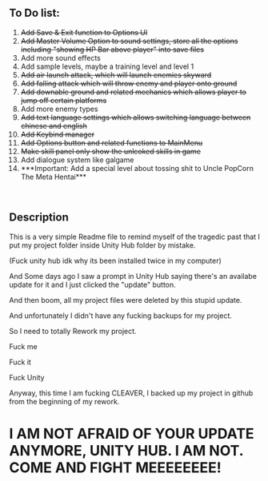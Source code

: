 <h2>To Do list:</h2>
<ol>
<s><li>Add Save & Exit function to Options UI</li></s>
<s><li>Add Master Volume Option to sound settings, store all the options including "showing HP Bar above player" into save files</li></s>
<li>Add more sound effects</li>
<li>Add sample levels, maybe a training level and level 1</li>
<s><li>Add air launch attack, which will launch enemies skyward</li></s>
<s><li>Add falling attack which will throw enemy and player onto ground</li></s>
<s><li>Add downable ground and related mechanics which allows player to jump off certain platforms</li></s>
<li>Add more enemy types</li>
<s><li>Add text language settings which allows switching language between chinese and english</li></s>
<s><li>Add Keybind manager</li></s>
<s><li>Add Options button and related functions to MainMenu</li></s>
<s><li>Make skill panel only show the unlcoked skills in game</li></s>
<li>Add dialogue system like galgame</li>
<li>***Important: Add a special level about tossing shit to Uncle PopCorn The Meta Hentai***</li>
</ol>

<br>
<h2>Description</h2>
<p>This is a very simple Readme file to remind myself of the tragedic past that I put my project folder inside Unity Hub folder by mistake.</p>
<p>(Fuck unity hub idk why its been installed twice in my computer)</p>
<p>And Some days ago I saw a prompt in Unity Hub saying there's an availabe update for it and I just clicked the "update" button.</p>
<p>And then boom, all my project files were deleted by this stupid update.</p>
<p>And unfortunately I didn't have any fucking backups for my project.</p>
<p>So I need to totally Rework my project.</p>
<p>Fuck me</p>
<p>Fuck it</p>
<p>Fuck Unity</p>

<p>Anyway, this time I am fucking CLEAVER, I backed up my project in github from the beginning of my rework.</p>
<h1>I AM NOT AFRAID OF YOUR UPDATE ANYMORE, UNITY HUB. I AM NOT. COME AND FIGHT MEEEEEEEE!</h1>
